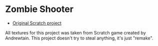 # Zombie Shooter
- [Original Scratch project](https://scratch.mit.edu/projects/1004989804)

All textures for this project was taken from Scratch game created by Andrewtain. This project doesn't try to steal anything, it's just "remake".